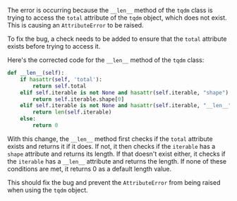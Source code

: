 The error is occurring because the `__len__` method of the `tqdm` class is trying to access the `total` attribute of the `tqdm` object, which does not exist. This is causing an `AttributeError` to be raised.

To fix the bug, a check needs to be added to ensure that the `total` attribute exists before trying to access it.

Here's the corrected code for the `__len__` method of the `tqdm` class:

```python
def __len__(self):
    if hasattr(self, 'total'):
        return self.total
    elif self.iterable is not None and hasattr(self.iterable, "shape"):
        return self.iterable.shape[0]
    elif self.iterable is not None and hasattr(self.iterable, "__len__"):
        return len(self.iterable)
    else:
        return 0
```

With this change, the `__len__` method first checks if the `total` attribute exists and returns it if it does. If not, it then checks if the `iterable` has a `shape` attribute and returns its length. If that doesn't exist either, it checks if the `iterable` has a `__len__` attribute and returns the length. If none of these conditions are met, it returns 0 as a default length value.

This should fix the bug and prevent the `AttributeError` from being raised when using the `tqdm` object.